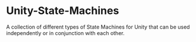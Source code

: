 # Unity-State-Machines
A collection of different types of State Machines for Unity that can be used independently or in conjunction with each other.
